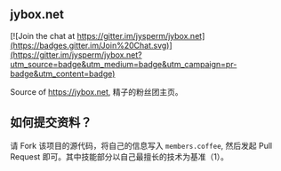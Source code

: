 ## jybox.net

[![Join the chat at https://gitter.im/jysperm/jybox.net](https://badges.gitter.im/Join%20Chat.svg)](https://gitter.im/jysperm/jybox.net?utm_source=badge&utm_medium=badge&utm_campaign=pr-badge&utm_content=badge)

Source of <https://jybox.net>, 精子的粉丝团主页。

## 如何提交资料？
请 Fork 该项目的源代码，将自己的信息写入 `members.coffee`, 然后发起 Pull Request 即可。其中技能部分以自己最擅长的技术为基准（1）。

